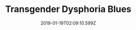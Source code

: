 ---
title: Transgender Dysphoria Blues
artist: Against Me!
date: 2019-01-19T02:09:10.599Z
cover: /upload/transgenderdysphoriablues_1024x1024.jpg
styles:
  - Punk
  - Punk Rock
links:
  spotify: https://play.spotify.com/album/4MuH5XuLZFuDc6kB2CSapu
  youtube: https://music.youtube.com/playlist?list=OLAK5uy_kBaa-uBceakPSPlOB_pgHaJ0Z_0_hAHDI
  applemusic: https://itunes.apple.com/us/album/transgender-dysphoria-blues/1210620116?uo=4
  soundcloud: ""
  bandcamp: ""
  deezer: https://www.deezer.com/album/15489828
---